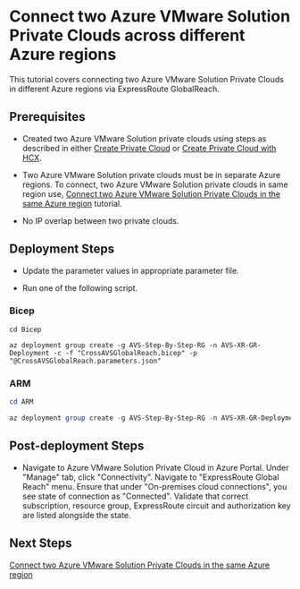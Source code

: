# Connect two Azure VMware Solution Private Clouds across different Azure regions

This tutorial covers connecting two Azure VMware Solution Private Clouds in different Azure regions via ExpressRoute GlobalReach.

## Prerequisites

* Created two Azure VMware Solution private clouds using steps as described in either [Create Private Cloud](../../PrivateCloud/AVS-PrivateCloud/readme.md) or
[Create Private Cloud with HCX](../../PrivateCloud/AVS-PrivateCloud-WithHCX/readme.md).

* Two Azure VMware Solution private clouds must be in separate Azure regions. To connect, two Azure VMware Solution private clouds in same region use,  [Connect two Azure VMware Solution Private Clouds in the same Azure region](../AVS-to-AVS-SameRegion/readme.md) tutorial.

* No IP overlap between two private clouds.

## Deployment Steps

* Update the parameter values in appropriate parameter file.

* Run one of the following script.

### Bicep

```azurecli-interactive
cd Bicep

az deployment group create -g AVS-Step-By-Step-RG -n AVS-XR-GR-Deployment -c -f "CrossAVSGlobalReach.bicep" -p "@CrossAVSGlobalReach.parameters.json"
```

### ARM

```powershell
cd ARM

az deployment group create -g AVS-Step-By-Step-RG -n AVS-XR-GR-Deployment -c -f "CrossAVSGlobalReach.deploy.json" -p "@CrossAVSGlobalReach.parameters.json"
```

## Post-deployment Steps

* Navigate to Azure VMware Solution Private Cloud in Azure Portal. Under "Manage" tab, click "Connectivity". Navigate to "ExpressRoute Global Reach" menu. Ensure that under "On-premises cloud connections", you see state of connection as "Connected". Validate that correct subscription, resource group, ExpressRoute circuit and authorization key are listed alongside the state.

## Next Steps

[Connect two Azure VMware Solution Private Clouds in the same Azure region](../AVS-to-AVS-SameRegion/readme.md)
